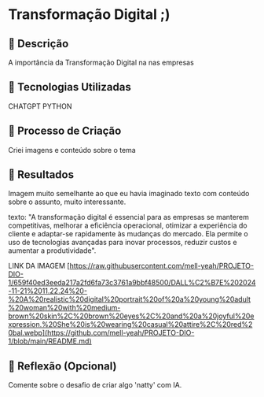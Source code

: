 # Transformação Digital ;)
## 📒 Descrição
A importância da Transformação Digital na nas empresas

## 🤖 Tecnologias Utilizadas
CHATGPT
PYTHON

## 🧐 Processo de Criação
Criei imagens e conteúdo sobre o tema

## 🚀 Resultados

Imagem muito semelhante ao que eu havia imaginado
texto com conteúdo sobre o assunto, muito interessante.

texto:
"A transformação digital é essencial para as empresas se manterem competitivas, melhorar a eficiência operacional, otimizar a experiência do cliente e adaptar-se rapidamente às mudanças do mercado. Ela permite o uso de tecnologias avançadas para inovar processos, reduzir custos e aumentar a produtividade".

LINK DA IMAGEM
[https://raw.githubusercontent.com/mell-yeah/PROJETO-DIO-1/659f40ed3eeda217a2fd6fa73c3761a9bbf48500/DALL%C2%B7E%202024-11-21%2011.22.24%20-%20A%20realistic%20digital%20portrait%20of%20a%20young%20adult%20woman%20with%20medium-brown%20skin%2C%20brown%20eyes%2C%20and%20a%20joyful%20expression.%20She%20is%20wearing%20casual%20attire%2C%20red%20bal.webp](https://github.com/mell-yeah/PROJETO-DIO-1/blob/main/README.md)


## 💭 Reflexão (Opcional)
Comente sobre o desafio de criar algo 'natty' com IA.
